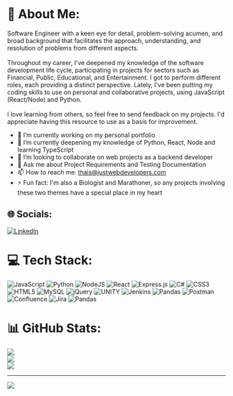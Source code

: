 # 💫 About Me:

Software Engineer with a  keen eye for detail, problem-solving acumen, and broad background that facilitates the approach, understanding, and resolution of problems from different aspects.<br><br>Throughout my career, I've deepened my knowledge of the software development life cycle, participating in projects for sectors such as Financial, Public, Educational, and Entertainment. I got to perform different roles, each providing a distinct perspective. Lately, I've been putting my coding skills to use on personal and collaborative projects, using JavaScript (React/Node) and Python.<br><br>I love learning from others, so feel free to send feedback on my projects. I'd appreciate having this resource to use as a basis for improvement.

- 🔭 I’m currently working on my personal portfolio
- 🌱 I’m currently deepening my knowledge of Python, React, Node and learning TypeScript
- 👯 I’m looking to collaborate on web projects as a backend developer
- 💬 Ask me about Project Requirements and Testing Documentation
- 📫 How to reach me: thais@justwebdevelopers.com
- ⚡ Fun fact: I'm also a Biologist and Marathoner, so any projects involving these two themes have a special place in my heart

## 🌐 Socials:
[![LinkedIn](https://img.shields.io/badge/LinkedIn-%230077B5.svg?logo=linkedin&logoColor=white)](https://linkedin.com/in/thaismca) 

# 💻 Tech Stack:
![JavaScript](https://img.shields.io/badge/javascript-%23323330.svg?style=for-the-badge&logo=javascript&logoColor=%23F7DF1E) ![Python](https://img.shields.io/badge/python-3670A0?style=for-the-badge&logo=python&logoColor=ffdd54) ![NodeJS](https://img.shields.io/badge/node.js-6DA55F?style=for-the-badge&logo=node.js&logoColor=white) ![React](https://img.shields.io/badge/react-%2320232a.svg?style=for-the-badge&logo=react&logoColor=%2361DAFB) ![Express.js](https://img.shields.io/badge/express.js-%23404d59.svg?style=for-the-badge&logo=express&logoColor=%2361DAFB) ![C#](https://img.shields.io/badge/c%23-%23239120.svg?style=for-the-badge&logo=c-sharp&logoColor=white) ![CSS3](https://img.shields.io/badge/css3-%231572B6.svg?style=for-the-badge&logo=css3&logoColor=white) ![HTML5](https://img.shields.io/badge/html5-%23E34F26.svg?style=for-the-badge&logo=html5&logoColor=white) ![MySQL](https://img.shields.io/badge/mysql-%2300f.svg?style=for-the-badge&logo=mysql&logoColor=white) ![jQuery](https://img.shields.io/badge/jquery-%230769AD.svg?style=for-the-badge&logo=jquery&logoColor=white) ![UNITY](https://img.shields.io/badge/Unity-%2320232a.svg?style=for-the-badge&logo=unity&logoColor=white) ![Jenkins](https://img.shields.io/badge/jenkins-%232C5263.svg?style=for-the-badge&logo=jenkins&logoColor=white) ![Pandas](https://img.shields.io/badge/pandas-%23150458.svg?style=for-the-badge&logo=pandas&logoColor=white) ![Postman](https://img.shields.io/badge/Postman-FF6C37?style=for-the-badge&logo=postman&logoColor=white) ![Confluence](https://img.shields.io/badge/confluence-%23172BF4.svg?style=for-the-badge&logo=confluence&logoColor=white) ![Jira](https://img.shields.io/badge/jira-%230A0FFF.svg?style=for-the-badge&logo=jira&logoColor=white) ![Pandas](https://img.shields.io/badge/pandas-%23150458.svg?style=for-the-badge&logo=pandas&logoColor=white)
# 📊 GitHub Stats:
![](https://github-readme-stats.vercel.app/api?username=thaismca&theme=default&hide_border=false&include_all_commits=true&count_private=true)<br/>
![](https://github-readme-streak-stats.herokuapp.com/?user=thaismca&theme=default&hide_border=false)<br/>
![](https://github-readme-stats.vercel.app/api/top-langs/?username=thaismca&theme=default&hide_border=false&include_all_commits=true&count_private=true&layout=compact)

---
[![](https://visitcount.itsvg.in/api?id=thaismca&icon=0&color=9)](https://visitcount.itsvg.in)

<!-- Proudly created with GPRM ( https://gprm.itsvg.in ) -->

